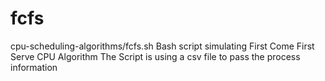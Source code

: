 # fcfs
cpu-scheduling-algorithms/fcfs.sh
Bash script simulating First Come First Serve CPU Algorithm
The Script is using a csv file to pass the process information
